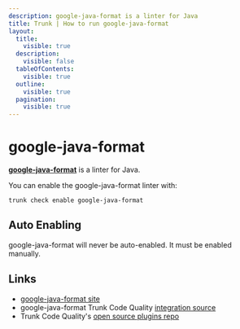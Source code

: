 ```yaml
---
description: google-java-format is a linter for Java
title: Trunk | How to run google-java-format
layout:
  title:
    visible: true
  description:
    visible: false
  tableOfContents:
    visible: true
  outline:
    visible: true
  pagination:
    visible: true
---
```


# google-java-format

[**google-java-format**](https://github.com/google/google-java-format#readme) is a linter for Java.

You can enable the google-java-format linter with:

```shell
trunk check enable google-java-format
```

## Auto Enabling

google-java-format will never be auto-enabled. It must be enabled manually.





## Links

- [google-java-format site](https://github.com/google/google-java-format#readme)
- google-java-format Trunk Code Quality [integration source](https://github.com/trunk-io/plugins/tree/main/linters/google-java-format)
- Trunk Code Quality's [open source plugins repo](https://github.com/trunk-io/plugins/tree/main)

